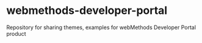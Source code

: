 # webmethods-developer-portal
Repository for sharing themes, examples for webMethods Developer Portal product
